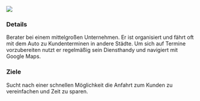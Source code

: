 ![](https://github.com/isd-nunkesser/sd-2019-froyo/blob/master/myAvatar.png)

### Details <p>
Berater bei einem mittelgroßen Unternehmen. Er ist organisiert und fährt oft mit dem Auto zu Kundenterminen in andere Städte. Um sich auf Termine vorzubereiten nutzt er regelmäßig sein Diensthandy und navigiert mit Google Maps.  
  
### Ziele 
Sucht nach einer schnellen Möglichkeit die Anfahrt zum Kunden zu vereinfachen und Zeit zu sparen. 